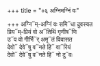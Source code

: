+++
title = "०६ अग्निमग्निं वः"

+++
अग्नि᳓म्-अग्निं वः समि᳓धा दुवस्यत  
प्रिय᳓म्-प्रियं वो अ᳓तिथिं गृणीष᳓णि  
उ᳓प वो गीर्भि᳓र् अमृ᳓तं विवासत  
देवो᳓ देवे᳓षु व᳓नते हि᳓ वा᳓रियं  
देवो᳓ देवे᳓षु व᳓नते हि᳓ नो दु᳓वः